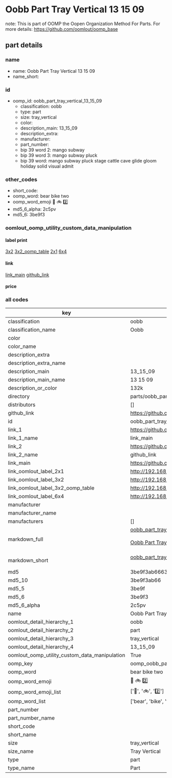 # Oobb Part Tray Vertical 13 15 09  

note: This is part of OOMP the Oopen Organization Method For Parts. For more details: https://github.com/oomlout/oomp_base

##  part details





### name
* name: Oobb Part Tray Vertical 13 15 09
* name_short: 
### id
* oomp_id: oobb_part_tray_vertical_13_15_09
  * classification: oobb
  * type: part
  * size: tray_vertical
  * color: 
  * description_main: 13_15_09
  * description_extra: 
  * manufacturer: 
  * part_number: 
  * bip 39 word 2: mango subway
  * bip 39 word 3: mango subway pluck
  * bip 39 word: mango subway pluck stage cattle cave glide gloom holiday solid visual admit

### other_codes
* short_code: 
* oomp_word: bear bike two
* oomp_word_emoji :bear: :bike: :two:
* md5_6_alpha: 2c5pv
* md5_6: 3be9f3






### oomlout_oomp_utility_custom_data_manipulation
#### label print
[3x2](http://192.168.1.245:1112/?label=oomp%202c5pv)
[3x2_oomp_table](http://192.168.1.107:1112/?label=oomp%202c5pv)
[2x1](http://192.168.1.242:1112/?label=oomp%202c5pv)
[6x4](http://192.168.1.55:1112/?label=oomp%202c5pv)    

#### link

[link_main](https://github.com/oomlout/oomlout_oomp_current_version_messy/tree/main/parts/oobb_part_tray_vertical_13_15_09) [github_link](https://github.com/oomlout/oomlout_oomp_part_src/tree/main/parts/oobb_part_tray_vertical_13_15_09)                             

#### price







### all codes 
| key | value |  
| --- | --- |  
| classification | oobb |  
| classification_name | Oobb |  
| color |  |  
| color_name |  |  
| description_extra |  |  
| description_extra_name |  |  
| description_main | 13_15_09 |  
| description_main_name | 13 15 09 |  
| description_or_color | 132k |  
| directory | parts/oobb_part_tray_vertical_13_15_09 |  
| distributors | [] |  
| github_link | https://github.com/oomlout/oomlout_oomp_part_src/tree/main/parts/oobb_part_tray_vertical_13_15_09 |  
| id | oobb_part_tray_vertical_13_15_09 |  
| link_1 | https://github.com/oomlout/oomlout_oomp_current_version_messy/tree/main/parts/oobb_part_tray_vertical_13_15_09 |  
| link_1_name | link_main |  
| link_2 | https://github.com/oomlout/oomlout_oomp_part_src/tree/main/parts/oobb_part_tray_vertical_13_15_09 |  
| link_2_name | github_link |  
| link_main | https://github.com/oomlout/oomlout_oomp_current_version_messy/tree/main/parts/oobb_part_tray_vertical_13_15_09 |  
| link_oomlout_label_2x1 | http://192.168.1.242:1112/?label=oomp%202c5pv |  
| link_oomlout_label_3x2 | http://192.168.1.245:1112/?label=oomp%202c5pv |  
| link_oomlout_label_3x2_oomp_table | http://192.168.1.107:1112/?label=oomp%202c5pv |  
| link_oomlout_label_6x4 | http://192.168.1.55:1112/?label=oomp%202c5pv |  
| manufacturer |  |  
| manufacturer_name |  |  
| manufacturers | [] |  
| markdown_full | [oobb_part_tray_vertical_13_15_09](https://github.com/oomlout/oomlout_oomp_current_version_messy/tree/main/parts/oobb_part_tray_vertical_13_15_09)<br>[](https://github.com/oomlout/oomlout_oomp_current_version_messy/tree/main/parts/oobb_part_tray_vertical_13_15_09)<br>[Oobb Part Tray Vertical 13 15 09](https://github.com/oomlout/oomlout_oomp_current_version_messy/tree/main/parts/oobb_part_tray_vertical_13_15_09)<br><br> |  
| markdown_short | [oobb_part_tray_vertical_13_15_09](https://github.com/oomlout/oomlout_oomp_current_version_messy/tree/main/parts/oobb_part_tray_vertical_13_15_09)<br><br> |  
| md5 | 3be9f3ab66636c6093122d434d760c39 |  
| md5_10 | 3be9f3ab66 |  
| md5_5 | 3be9f |  
| md5_6 | 3be9f3 |  
| md5_6_alpha | 2c5pv |  
| name | Oobb Part Tray Vertical 13 15 09 |  
| oomlout_detail_hierarchy_1 | oobb |  
| oomlout_detail_hierarchy_2 | part |  
| oomlout_detail_hierarchy_3 | tray_vertical |  
| oomlout_detail_hierarchy_4 | 13_15_09 |  
| oomlout_oomp_utility_custom_data_manipulation | True |  
| oomp_key | oomp_oobb_part_tray_vertical_13_15_09 |  
| oomp_word | bear bike two |  
| oomp_word_emoji | :bear: :bike: :two: |  
| oomp_word_emoji_list | [':bear:', ':bike:', ':two:'] |  
| oomp_word_list | ['bear', 'bike', 'two'] |  
| part_number |  |  
| part_number_name |  |  
| short_code |  |  
| short_name |  |  
| size | tray_vertical |  
| size_name | Tray Vertical |  
| type | part |  
| type_name | Part |  
